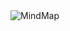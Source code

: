 <img src="https://g-string-legacy.github.io/web/img/map.png" alt="MindMap" usemap="#mindmap">

<map name="mindmap">
    <area shape = "circle" coords = " 414, 308, 40" alt = "About" href = "About.md">
    <area shape = "circle" coords = " 290, 100, 40" alt = "About" href = "Open_Source.md">
    <area shape = "circle" coords = " 459,  62, 40" alt = "  About" href = "Function.md">
    <area shape = "circle" coords = " 590, 130, 40" alt = "About" href = "Uncertainty.md">
    <area shape = "circle" coords = " 832, 195, 40" alt = "About" href = "Variance.md">
    <area shape = "circle" coords = " 288, 316, 40" alt = "About" href = "utilities.md">
    <area shape = "circle" coords = " 670, 315, 40" alt = "About" href = "mindmap.md">
    <area shape = "circle" coords = " 175, 390, 40" alt = "About" href = "resources.md">
    <area shape = "circle" coords = " 520, 372, 40" alt = "About" href = "model.md">
    <area shape = "circle" coords = " 354, 559, 40" alt = "About" href = "Structure.md">
    <area shape = "circle" coords = " 589, 468, 40" alt = "About" href = "application.md">
    <area shape = "circle" coords = " 865, 447, 40" alt = "About" href = "Partitioning.md">
    <area shape = "circle" coords = " 606, 583, 40" alt = "About" href = "view.md">
    <area shape = "circle" coords = " 563, 700, 40" alt = "About" href = "steps.md">
    <area shape = "circle" coords = " 780, 677, 40" alt = "About" href = "sigmas.md">
    <area shape = "circle" coords = " 460, 780, 40" alt = "About" href = "general.md">
</map>